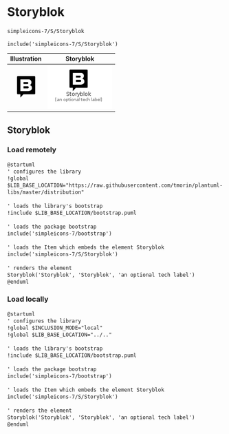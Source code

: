 # Storyblok


```text
simpleicons-7/S/Storyblok
```

```text
include('simpleicons-7/S/Storyblok')
```



| Illustration | Storyblok |
| :---: | :---: |
| ![illustration for Illustration](../../simpleicons-7/S/Storyblok.png) | ![illustration for Storyblok](../../simpleicons-7/S/Storyblok.Local.png) |




## Storyblok

### Load remotely
```plantuml
@startuml
' configures the library
!global $LIB_BASE_LOCATION="https://raw.githubusercontent.com/tmorin/plantuml-libs/master/distribution"

' loads the library's bootstrap
!include $LIB_BASE_LOCATION/bootstrap.puml

' loads the package bootstrap
include('simpleicons-7/bootstrap')

' loads the Item which embeds the element Storyblok
include('simpleicons-7/S/Storyblok')

' renders the element
Storyblok('Storyblok', 'Storyblok', 'an optional tech label')
@enduml
```

### Load locally
```plantuml
@startuml
' configures the library
!global $INCLUSION_MODE="local"
!global $LIB_BASE_LOCATION="../.."

' loads the library's bootstrap
!include $LIB_BASE_LOCATION/bootstrap.puml

' loads the package bootstrap
include('simpleicons-7/bootstrap')

' loads the Item which embeds the element Storyblok
include('simpleicons-7/S/Storyblok')

' renders the element
Storyblok('Storyblok', 'Storyblok', 'an optional tech label')
@enduml
```

